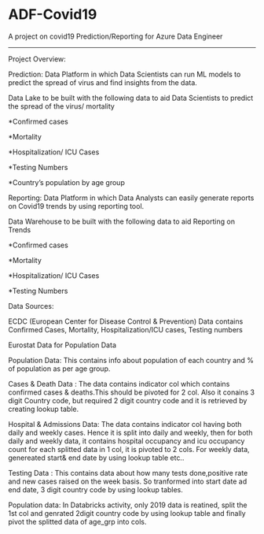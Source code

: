 # ADF-Covid19
A project on covid19 Prediction/Reporting for Azure Data Engineer


---------------------------------------------------------------------

Project Overview: 

Prediction: Data Platform in which Data Scientists can run ML models to predict the spread of virus and find insights from the data. 

Data Lake to be built with the following data to aid Data Scientists to predict the spread of 	the virus/ mortality 						 

*Confirmed cases 

*Mortality 

*Hospitalization/ ICU Cases  

*Testing Numbers 						 

*Country’s population by age group  

	 

Reporting: Data Platform in which Data Analysts can easily generate reports on Covid19 trends by using reporting tool. 

Data Warehouse to be built with the following data to aid Reporting on Trends	 

*Confirmed cases 

*Mortality 

*Hospitalization/ ICU Cases  

*Testing Numbers  


Data Sources: 

ECDC (European Center for Disease Control & Prevention) Data contains Confirmed Cases, Mortality, Hospitalization/ICU cases, Testing numbers 

Eurostat Data for Population Data 

 

Population Data: This contains info about population of each country and % of population as per age group. 

Cases & Death Data : The data contains indicator col which contains confirmed cases & deaths.This should be pivoted for 2 col. Also it conains 3 digit Country code, but required 2 digit country code and it is retrieved by creating lookup table. 

Hospital & Admissions Data: The data contains indicator col having both daily and weekly cases. Hence it is split into daily and weekly, then for both daily and weekly data, it contains hospital occupancy and icu occupancy count for each splitted data in 1 col, it is pivoted to 2 cols. For weekly data, genereated start& end date by using lookup table etc.. 

Testing Data : This contains data about how many tests done,positive rate and new cases raised on the week basis. So tranformed into start date ad end date, 3 digit country code by using lookup tables. 

Population data: In Databricks activity, only 2019 data is reatined, split the 1st col and genrated 2digit country code by using lookup table and finally pivot the splitted data of age_grp into cols. 
